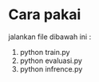 
# Cara pakai

jalankan file dibawah ini :

 1. python train.py
 2. python evaluasi.py
 3. python infrence.py


